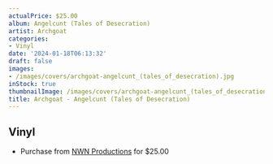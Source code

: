 ```yaml
---
actualPrice: $25.00
album: Angelcunt (Tales of Desecration)
artist: Archgoat
categories:
- Vinyl
date: '2024-01-18T06:13:32'
draft: false
images:
- /images/covers/archgoat-angelcunt_(tales_of_desecration).jpg
inStock: true
thumbnailImage: /images/covers/archgoat-angelcunt_(tales_of_desecration)-thumb.jpg
title: Archgoat - Angelcunt (Tales of Desecration)
---
```


## Vinyl
* Purchase from [NWN Productions](http://shop.nwnprod.com/index.php?route=product/product&path=75&product_id=45671&sort=pd.name&order=ASC) for $25.00
